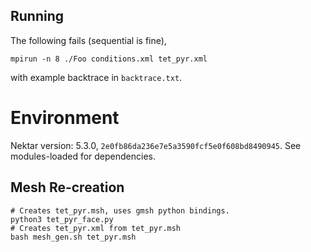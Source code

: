 ## Running

The following fails (sequential is fine),
```
mpirun -n 8 ./Foo conditions.xml tet_pyr.xml
```

with example backtrace in `backtrace.txt`.

# Environment

Nektar version: 5.3.0, `2e0fb86da236e7e5a3590fcf5e0f608bd8490945`.
See modules-loaded for dependencies.

## Mesh Re-creation

```
# Creates tet_pyr.msh, uses gmsh python bindings.
python3 tet_pyr_face.py
# Creates tet_pyr.xml from tet_pyr.msh
bash mesh_gen.sh tet_pyr.msh
```


